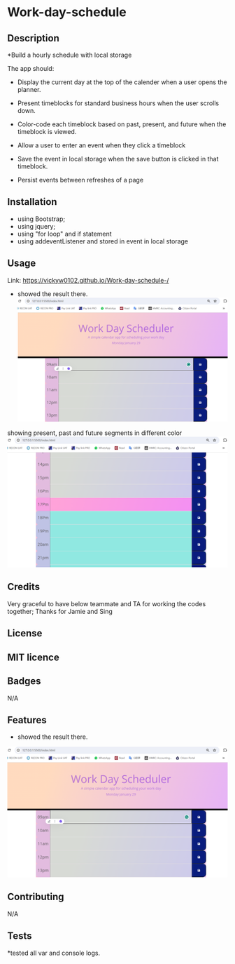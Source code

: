 # Work-day-schedule
## Description 
 *Build a hourly schedule with local storage
 
 The app should:

* Display the current day at the top of the calender when a user opens the planner.
 
* Present timeblocks for standard business hours when the user scrolls down.
 
* Color-code each timeblock based on past, present, and future when the timeblock is viewed.
 
* Allow a user to enter an event when they click a timeblock

* Save the event in local storage when the save button is clicked in that timeblock.

* Persist events between refreshes of a page

## Installation

* using Bootstrap;
* using jquery;
* using "for loop" and if statement
* using addeventListener and stored in event in local storage



## Usage 
Link: https://vickyw0102.github.io/Work-day-schedule-/
* showed the result there.
![Alt text](image.png)

showing present, past and future segments in different color
![Alt text](image-1.png)

## Credits

Very graceful to have below teammate and TA for working the codes together;
Thanks for Jamie and Sing


## License

MIT licence
---



## Badges
N/A

## Features

* showed the result there.

![Alt text](image.png)

## Contributing

N/A

## Tests

*tested all var and console logs.